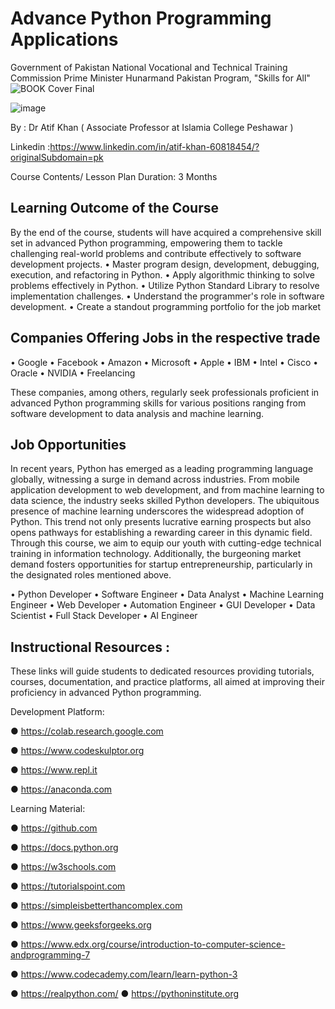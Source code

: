 # Advance Python Programming Applications
Government of Pakistan
National Vocational and Technical Training Commission
Prime Minister Hunarmand Pakistan Program,
"Skills for All"
![BOOK Cover Final](https://github.com/user-attachments/assets/f07bf9e1-598d-4eb6-a663-383e9a3e4e4e)


![image](https://github.com/user-attachments/assets/66950914-431f-4eee-a99c-2793661f146d)


By : Dr Atif Khan ( Associate Professor at Islamia College Peshawar )

Linkedin :https://www.linkedin.com/in/atif-khan-60818454/?originalSubdomain=pk

Course Contents/ Lesson Plan
Duration: 3 Months

## Learning Outcome of the Course

By the end of the course, students will have acquired a comprehensive skill set in
advanced Python programming, empowering them to tackle challenging real-world
problems and contribute effectively to software development projects.
• Master program design, development, debugging, execution, and refactoring in
Python.
• Apply algorithmic thinking to solve problems effectively in Python.
• Utilize Python Standard Library to resolve implementation challenges.
• Understand the programmer's role in software development.
• Create a standout programming portfolio for the job market
## Companies Offering Jobs in the respective trade
• Google
• Facebook
• Amazon
• Microsoft
• Apple
• IBM
• Intel
• Cisco
• Oracle
• NVIDIA
• Freelancing

These companies, among others, regularly seek professionals proficient in advanced
Python programming skills for various positions ranging from software development to
data analysis and machine learning.

## Job Opportunities
In recent years, Python has emerged as a leading programming language globally,
witnessing a surge in demand across industries. From mobile application
development to web development, and from machine learning to data science, the
industry seeks skilled Python developers. The ubiquitous presence of machine
learning underscores the widespread adoption of Python. This trend not only presents
lucrative earning prospects but also opens pathways for establishing a rewarding
career in this dynamic field. Through this course, we aim to equip our youth with
cutting-edge technical training in information technology. Additionally, the
burgeoning market demand fosters opportunities for startup entrepreneurship,
particularly in the designated roles mentioned above.

• Python Developer
• Software Engineer
• Data Analyst
• Machine Learning Engineer
• Web Developer
• Automation Engineer
• GUI Developer
• Data Scientist
• Full Stack Developer
• AI Engineer

## Instructional Resources :
These links will guide students to dedicated resources providing tutorials, courses,
documentation, and practice platforms, all aimed at improving their proficiency in
advanced Python programming.

Development Platform:

● https://colab.research.google.com

● https://www.codeskulptor.org

● https://www.repl.it

● https://anaconda.com

Learning Material:

● https://github.com

● https://docs.python.org

● https://w3schools.com

● https://tutorialspoint.com

● https://simpleisbetterthancomplex.com

● https://www.geeksforgeeks.org

● https://www.edx.org/course/introduction-to-computer-science-andprogramming-7

● https://www.codecademy.com/learn/learn-python-3

● https://realpython.com/
● https://pythoninstitute.org
